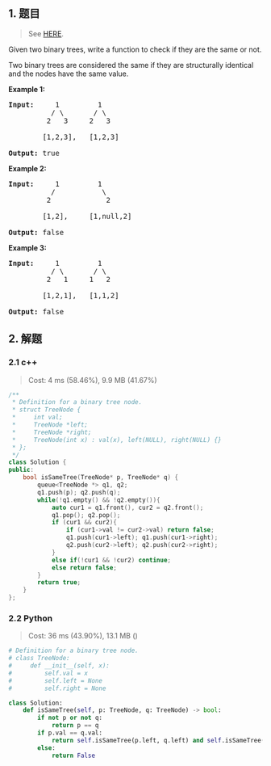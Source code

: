 ## 1. 题目

> See [HERE](https://leetcode.com/problems/same-tree/).

<div><p>Given two binary trees, write a function to check if they are the same or not.</p>

<p>Two binary trees are considered the same if they are structurally identical and the nodes have the same value.</p>

<p><strong>Example 1:</strong></p>

<pre><strong>Input:</strong>     1         1
          / \       / \
         2   3     2   3

        [1,2,3],   [1,2,3]

<strong>Output:</strong> true
</pre>

<p><strong>Example 2:</strong></p>

<pre><strong>Input:</strong>     1         1
          /           \
         2             2

        [1,2],     [1,null,2]

<strong>Output:</strong> false
</pre>

<p><strong>Example 3:</strong></p>

<pre><strong>Input:</strong>     1         1
          / \       / \
         2   1     1   2

        [1,2,1],   [1,1,2]

<strong>Output:</strong> false
</pre>
</div>

## 2. 解题

### 2.1 c++

> Cost: 4 ms (58.46%), 9.9 MB (41.67%)

```cpp
/**
 * Definition for a binary tree node.
 * struct TreeNode {
 *     int val;
 *     TreeNode *left;
 *     TreeNode *right;
 *     TreeNode(int x) : val(x), left(NULL), right(NULL) {}
 * };
 */
class Solution {
public:
    bool isSameTree(TreeNode* p, TreeNode* q) {
        queue<TreeNode *> q1, q2;
        q1.push(p); q2.push(q);
        while(!q1.empty() && !q2.empty()){
            auto cur1 = q1.front(), cur2 = q2.front();
            q1.pop(); q2.pop();
            if (cur1 && cur2){
                if (cur1->val != cur2->val) return false;
                q1.push(cur1->left); q1.push(cur1->right);
                q2.push(cur2->left); q2.push(cur2->right);
            }
            else if(!cur1 && !cur2) continue;
            else return false;
        }
        return true;
    }
};
```

### 2.2 Python

> Cost: 36 ms (43.90%), 13.1 MB ()

```python
# Definition for a binary tree node.
# class TreeNode:
#     def __init__(self, x):
#         self.val = x
#         self.left = None
#         self.right = None

class Solution:
    def isSameTree(self, p: TreeNode, q: TreeNode) -> bool:
        if not p or not q:
            return p == q
        if p.val == q.val:
            return self.isSameTree(p.left, q.left) and self.isSameTree(p.right, q.right)
        else:
            return False
```
